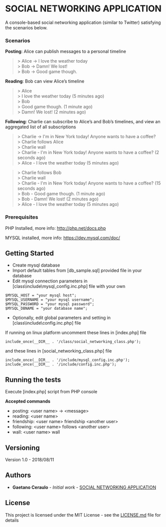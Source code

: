 # SOCIAL NETWORKING APPLICATION

A console-based social networking application (similar to Twitter) satisfying the scenarios below.

### Scenarios

**Posting**: Alice can publish messages to a personal timeline

> \> Alice -> I love the weather today    
> \> Bob -> Damn! We lost!     
> \> Bob -> Good game though.    

**Reading**: Bob can view Alice’s timeline

> \> Alice    
> \> I love the weather today (5 minutes ago)    
> \> Bob    
> \> Good game though. (1 minute ago)     
> \> Damn! We lost! (2 minutes ago)    

**Following**: Charlie can subscribe to Alice’s and Bob’s timelines, and view an aggregated list of all subscriptions

> \> Charlie -> I'm in New York today! Anyone wants to have a coffee?     
> \> Charlie follows Alice    
> \> Charlie wall    
> \> Charlie - I'm in New York today! Anyone wants to have a coffee? (2 seconds ago)    
> \> Alice - I love the weather today (5 minutes ago)    

> \> Charlie follows Bob    
> \> Charlie wall    
> \> Charlie - I'm in New York today! Anyone wants to have a coffee? (15 seconds ago)     
> \> Bob - Good game though. (1 minute ago)     
> \> Bob - Damn! We lost! (2 minutes ago)     
> \> Alice - I love the weather today (5 minutes ago)

### Prerequisites

PHP Installed,
more info: http://php.net/docs.php

MYSQL installed,
more info: https://dev.mysql.com/doc/

## Getting Started

* Create mysql database
* Import default tables from [db_sample.sql] provided file in your database
* Edit mysql connection parameters in [class\include\mysql_config.inc.php] file with your own

```
$MYSQL_HOST = "your mysql host";
$MYSQL_USERNAME = "your mysql username";
$MYSQL_PASSWORD = "your mysql password";
$MYSQL_DBNAME = "your database name";
```

* Optionally, edit global parameters and setting in [class\include\config.inc.php] file

If running on linux platform uncomment these lines in [index.php] file

```
include_once(__DIR__ . '/class/social_networking_class.php');
```

and these lines in [social_networking_class.php] file

```
include_once(__DIR__ . '/include/mysql_config.inc.php');
include_once(__DIR__ . '/include/config.inc.php');
```

## Running the tests

Execute [index.php] script from PHP console

**Accepted commands**

- posting: \<user name> -> \<message> 
- reading: \<user name> 
- friendship: \<user name> friendship \<another user>
- following: \<user name> follows \<another user> 
- wall: \<user name> wall 

## Versioning

Version 1.0 - 2018/08/11

## Authors

* **Gaetano Ceraulo** - *Initial work* - [SOCIAL NETWORKING APPLICATION](https://github.com/PurpleBooth)

## License

This project is licensed under the MIT License - see the [LICENSE.md](LICENSE.md) file for details
